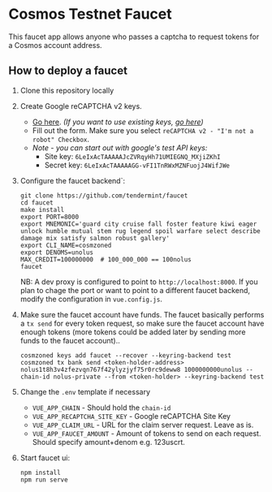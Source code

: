 # Cosmos Testnet Faucet

This faucet app allows anyone who passes a captcha to request tokens for a Cosmos account address.

## How to deploy a faucet

1. Clone this repository locally

2. Create Google reCAPTCHA v2 keys.
    - [Go here](https://www.google.com/recaptcha/admin/create). *(If you want to use existing keys, [go here](https://www.google.com/recaptcha/admin))*
    - Fill out the form. Make sure you select `reCAPTCHA v2 - "I'm not a robot" Checkbox`.
    - *Note - you can start out with google's test API keys:*
        - Site key: `6LeIxAcTAAAAAJcZVRqyHh71UMIEGNQ_MXjiZKhI`
        - Secret key: `6LeIxAcTAAAAAGG-vFI1TnRWxMZNFuojJ4WifJWe`


4. Configure the faucet backend`:
    ```
    git clone https://github.com/tendermint/faucet
    cd faucet
    make install
   export PORT=8000
   export MNEMONIC='guard city cruise fall foster feature kiwi eager unlock humble mutual stem rug legend spoil warfare select describe damage mix satisfy salmon robust gallery'
   export CLI_NAME=cosmzoned
   export DENOMS=unolus
   MAX_CREDIT=100000000  # 100_000_000 == 100nolus
   faucet
    ```
   NB: A dev proxy is configured to point to `http://localhost:8000`. If you plan to chage the port or want to point to a different faucet backend, modify the configuration in `vue.config.js`.

5. Make sure the faucet account have funds. The faucet basically performs a `tx send` for every token request, so make sure the faucet account have enough tokens (more tokens could be added later by sending more funds to the faucet account)..
    ```
    cosmzoned keys add faucet --recover --keyring-backend test
   cosmzoned tx bank send <token-holder-address>  nolus1t8h3v4zfezvqn767f42ylyzjyf75r0rc9deww8 1000000000unolus --chain-id nolus-private --from <token-holder> --keyring-backend test
    ```

6. Change the `.env` template if necessary
    - `VUE_APP_CHAIN` - Should hold the `chain-id`
    - `VUE_APP_RECAPTCHA_SITE_KEY` - Google reCAPTCHA Site Key
    - `VUE_APP_CLAIM_URL` - URL for the claim server request. Leave as is.
    - `VUE_APP_FAUCET_AMOUNT` - Amount of tokens to send on each request. Should specify amount+denom e.g. 123uscrt.

7. Start faucet ui:
   ```
   npm install
   npm run serve
   ```
